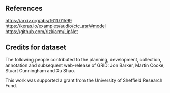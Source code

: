 ## References

https://arxiv.org/abs/1611.01599
https://keras.io/examples/audio/ctc_asr/#model
https://github.com/rizkiarm/LipNet

## Credits for dataset
The following people contributed to the planning, development, collection, annotation and subsequent web-release of GRID: Jon Barker, Martin Cooke, Stuart Cunningham and Xu Shao.

This work was supported a grant from the University of Sheffield Research Fund.